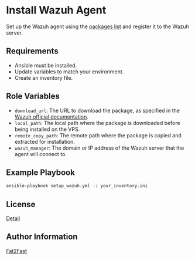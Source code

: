 Install Wazuh Agent
===================

Set up the Wazuh agent using the [packages list](https://documentation.wazuh.com/current/installation-guide/packages-list.html) and register it to the Wazuh server.

Requirements
------------

- Ansible must be installed.
- Update variables to match your environment.
- Create an inventory file.

Role Variables
--------------

- `download_url`: The URL to download the package, as specified in the [Wazuh official documentation](https://documentation.wazuh.com/current/installation-guide/wazuh-agent/index.html).
- `local_path`: The local path where the package is downloaded before being installed on the VPS.
- `remote_copy_path`: The remote path where the package is copied and extracted for installation.
- `wazuh_manager`: The domain or IP address of the Wazuh server that the agent will connect to.

Example Playbook
----------------

```bash
ansible-playbook setup_wazuh.yml -i your_inventory.ini
```
License
-------

[Detail](./LICENSE)

Author Information
------------------

[Fat2Fast](https://github.com/fat2fast)